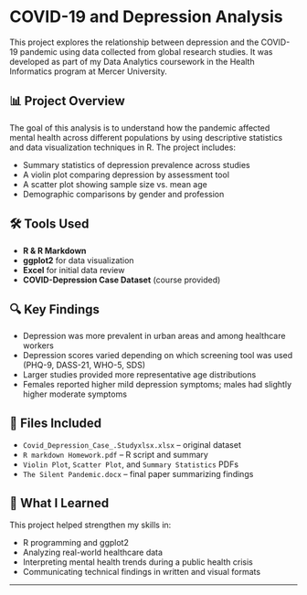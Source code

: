 # COVID-19 and Depression Analysis

This project explores the relationship between depression and the COVID-19 pandemic using data collected from global research studies. It was developed as part of my Data Analytics coursework in the Health Informatics program at Mercer University.

## 📊 Project Overview

The goal of this analysis is to understand how the pandemic affected mental health across different populations by using descriptive statistics and data visualization techniques in R. The project includes:

- Summary statistics of depression prevalence across studies  
- A violin plot comparing depression by assessment tool  
- A scatter plot showing sample size vs. mean age  
- Demographic comparisons by gender and profession  

## 🛠️ Tools Used

- **R & R Markdown**  
- **ggplot2** for data visualization  
- **Excel** for initial data review  
- **COVID-Depression Case Dataset** (course provided)

## 🔍 Key Findings

- Depression was more prevalent in urban areas and among healthcare workers  
- Depression scores varied depending on which screening tool was used (PHQ-9, DASS-21, WHO-5, SDS)  
- Larger studies provided more representative age distributions  
- Females reported higher mild depression symptoms; males had slightly higher moderate symptoms  

## 📁 Files Included

- `Covid_Depression_Case_.Studyxlsx.xlsx` – original dataset  
- `R markdown Homework.pdf` – R script and summary  
- `Violin Plot`, `Scatter Plot`, and `Summary Statistics` PDFs  
- `The Silent Pandemic.docx` – final paper summarizing findings

## 📌 What I Learned

This project helped strengthen my skills in:
- R programming and ggplot2  
- Analyzing real-world healthcare data  
- Interpreting mental health trends during a public health crisis  
- Communicating technical findings in written and visual formats

---

